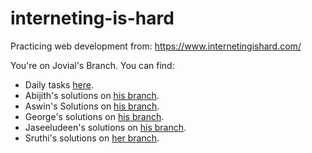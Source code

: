 # interneting-is-hard

Practicing web development from: <https://www.internetingishard.com/>

You're on Jovial's Branch. You can find:

- Daily tasks [here][2].
- Abijith's solutions on [his branch][2].
- Aswin's Solutions on [his branch][3].
- George's solutions on [his branch][4].
- Jaseeludeen's solutions on [his branch][5].
- Sruthi's solutions on [her branch][7].

[1]: https://github.com/joe733/interneting-is-hard/tree/tasks
[2]: https://github.com/joe733/interneting-is-hard/tree/abijith
[3]: https://github.com/joe733/interneting-is-hard/tree/aswin
[4]: https://github.com/joe733/interneting-is-hard/tree/george
[5]: https://github.com/joe733/interneting-is-hard/tree/jaseel
[6]: https://github.com/joe733/interneting-is-hard/tree/jovial
[7]: https://github.com/joe733/interneting-is-hard/tree/sruthi
